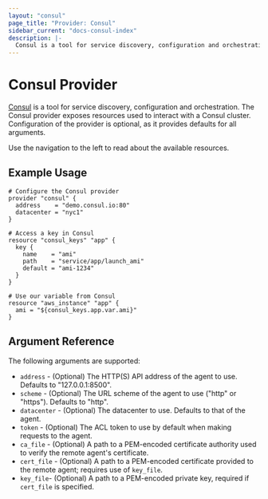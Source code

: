 ```yaml
---
layout: "consul"
page_title: "Provider: Consul"
sidebar_current: "docs-consul-index"
description: |-
  Consul is a tool for service discovery, configuration and orchestration. The Consul provider exposes resources used to interact with a Consul cluster. Configuration of the provider is optional, as it provides defaults for all arguments.
---
```


# Consul Provider

[Consul](https://www.consul.io) is a tool for service discovery, configuration
and orchestration. The Consul provider exposes resources used to interact with a
Consul cluster. Configuration of the provider is optional, as it provides
defaults for all arguments.

Use the navigation to the left to read about the available resources.

## Example Usage

```
# Configure the Consul provider
provider "consul" {
  address    = "demo.consul.io:80"
  datacenter = "nyc1"
}

# Access a key in Consul
resource "consul_keys" "app" {
  key {
    name    = "ami"
    path    = "service/app/launch_ami"
    default = "ami-1234"
  }
}

# Use our variable from Consul
resource "aws_instance" "app" {
  ami = "${consul_keys.app.var.ami}"
}
```

## Argument Reference

The following arguments are supported:

* `address` - (Optional) The HTTP(S) API address of the agent to use. Defaults to "127.0.0.1:8500".
* `scheme` - (Optional) The URL scheme of the agent to use ("http" or "https"). Defaults to "http".
* `datacenter` - (Optional) The datacenter to use. Defaults to that of the agent.
* `token` - (Optional) The ACL token to use by default when making requests to the agent.
* `ca_file` - (Optional) A path to a PEM-encoded certificate authority used to verify the remote agent's certificate.
* `cert_file` - (Optional) A path to a PEM-encoded certificate provided to the remote agent; requires use of `key_file`.
* `key_file`- (Optional) A path to a PEM-encoded private key, required if `cert_file` is specified.

